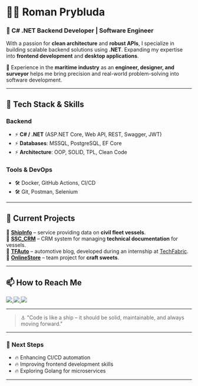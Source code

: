 # 👨‍💻 **Roman Prybluda**  
### 🚀 C# .NET Backend Developer | Software Engineer  

With a passion for **clean architecture** and **robust APIs**, I specialize in building scalable backend solutions using **.NET**. Expanding my expertise into **frontend development** and **desktop applications**.  

🔹 Experience in the **maritime industry** as an **engineer, designer, and surveyor** helps me bring precision and real-world problem-solving into software development.  

---

## 🔧 **Tech Stack & Skills**
### **Backend**
- ⚡ **C# / .NET** (ASP.NET Core, Web API, REST, Swagger, JWT)  
- ⚡ **Databases**: MSSQL, PostgreSQL, EF Core  
- ⚡ **Architecture**: OOP, SOLID, TPL, Clean Code  

### **Tools & DevOps**
- 🛠️ Docker, GitHub Actions, CI/CD  
- 🛠️ Git, Postman, Selenium  

---

## 🌟 **Current Projects**
📌 **[ShipInfo](https://github.com/RomanPrybluda/ShipInfo)** – service providing data on **civil fleet vessels**.  
📌 **[SSC_CRM](https://github.com/RomanPrybluda/SSC_CRM)** – CRM system for managing **technical documentation** for vessels.  
📌 **[TFAuto](https://github.com/RomanPrybluda/TFAuto)** – automotive blog, developed during an internship at [TechFabric](https://www.techfabric.com/).  
📌 **[OnlineStore](https://github.com/RomanPrybluda/OnlineStore)** – team project for **craft sweets**.  

---

## 📫 **How to Reach Me**  
<p align="left">
  <a href="https://www.linkedin.com/in/romanprybluda/">
    <img src="https://img.shields.io/badge/LinkedIn-0077B5?style=for-the-badge&logo=linkedin&logoColor=white"/>
  </a>
  <a href="mailto:r.prybluda.dev@gmail.com">
    <img src="https://img.shields.io/badge/Gmail-D14836?style=for-the-badge&logo=gmail&logoColor=white"/>
  </a>
  <a href="https://t.me/RPrybluda">
    <img src="https://img.shields.io/badge/Telegram-26A5E4?style=for-the-badge&logo=telegram&logoColor=white"/>
  </a>
</p>

---

> ⚓ "Code is like a ship – it should be solid, maintainable, and always moving forward."

---

### 🎯 **Next Steps**
- 🔥 Enhancing CI/CD automation  
- 🔥 Improving frontend development skills  
- 🔥 Exploring Golang for microservices  

---
